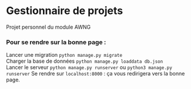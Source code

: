 # Gestionnaire de projets

Projet personnel du module AWNG

### Pour se rendre sur la bonne page :
Lancer une migration `python manage.py migrate`  
Charger la base de données `python manage.py loaddata db.json`  
Lancer le serveur `python manage.py runserver` ou `python3 manage.py runserver`
Se rendre sur `localhost:8000` : ça vous redirigera vers la bonne page.  
